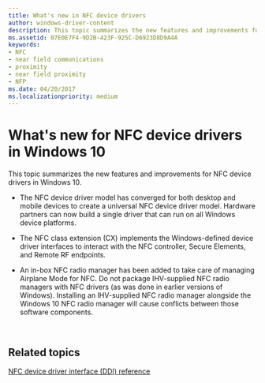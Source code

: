 ```yaml
---
title: What's new in NFC device drivers
author: windows-driver-content
description: This topic summarizes the new features and improvements for NFC device drivers in Windows 10.
ms.assetid: 07E0E7F4-9D2B-423F-925C-D6923D8D9A4A
keywords:
- NFC
- near field communications
- proximity
- near field proximity
- NFP
ms.date: 04/20/2017
ms.localizationpriority: medium
---
```


# What's new for NFC device drivers in Windows 10


This topic summarizes the new features and improvements for NFC device drivers in Windows 10.

* The NFC device driver model has converged for both desktop and mobile devices to create a universal NFC device driver model. Hardware partners can now build a single driver that can run on all Windows device platforms.

* The NFC class extension (CX) implements the Windows-defined device driver interfaces to interact with the NFC controller, Secure Elements, and Remote RF endpoints.

* An in-box NFC radio manager has been added to take care of managing Airplane Mode for NFC. Do not package IHV-supplied NFC radio managers with NFC drivers (as was done in earlier versions of Windows). Installing an IHV-supplied NFC radio manager alongside the Windows 10 NFC radio manager will cause conflicts between those software components.

 
## Related topics
 [NFC device driver interface (DDI) reference](https://msdn.microsoft.com/library/windows/hardware/mt715815)  
 
